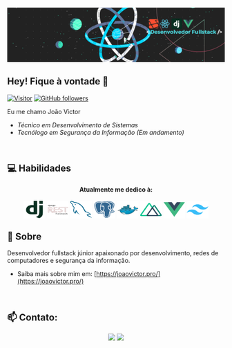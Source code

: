 ![João Victor Banner Image](./banner.png)

<h2>Hey! Fique à vontade 👋</h2>

[![Visitor](https://visitor-badge.laobi.icu/badge?page_id=jvictor-sec.jvictor-sec)](https://github.com/jvictor-sec) [![GitHub followers](https://img.shields.io/github/followers/jvictor-sec.svg?style=social&label=Follow)](https://github.com/jvictor-sec?tab=followers)

Eu me chamo João Victor
- <i>Técnico em Desenvolvimento de Sistemas</i> 
- <i>Tecnólogo em Segurança da Informação (Em andamento)</i>

<br>

<h2>💻 Habilidades</h2>

<div style="display: inline_block" align="center">
   <h4>Atualmente me dedico à: </h4>
  
   <img align="center" alt="Django" height="40" width="50" src="https://raw.githubusercontent.com/devicons/devicon/master/icons/django/django-plain.svg">
   <img align="center" alt="Django Rest Framework" height="40" width="50" src="https://raw.githubusercontent.com/devicons/devicon/master/icons/djangorest/djangorest-original-wordmark.svg">
   <img align="center" alt="MySql" height="40" width="50" src="https://raw.githubusercontent.com/devicons/devicon/master/icons/mysql/mysql-original.svg">
   <img align="center" alt="PostgreSql" height="40" width="50" src="https://raw.githubusercontent.com/devicons/devicon/master/icons/postgresql/postgresql-plain.svg">
   <img align="center" alt="Docker" height="40" width="50" src="https://raw.githubusercontent.com/devicons/devicon/master/icons/docker/docker-original.svg">
   <img align="center" alt="Nuxt.js" height="40" width="50" src="https://raw.githubusercontent.com/devicons/devicon/master/icons/nuxtjs/nuxtjs-original.svg">
   <img align="center" alt="Vue.js" height="40" width="50" src="https://raw.githubusercontent.com/devicons/devicon/master/icons/vuejs/vuejs-original.svg">
   <img align="center" alt="Tailwind CSS" height="40" width="50" src="https://raw.githubusercontent.com/devicons/devicon/master/icons/tailwindcss/tailwindcss-original.svg">
</div>

<h2>👀 Sobre</h2>

Desenvolvedor fullstack júnior apaixonado por desenvolvimento, redes de computadores e segurança da informação.
 
 - Saiba mais sobre mim em: [https://joaovictor.pro/](https://joaovictor.pro/)

<br>

<h2>📫 Contato:</h2>

<div align="center">
  <a href = "mailto:negocios.jvictor@gmail.com"><img src="https://img.shields.io/badge/-Gmail-%23333?style=for-the-badge&logo=gmail&logoColor=white" target="_blank"></a>
  <a href="https://www.linkedin.com/in/jvictor-sec/" target="_blank"><img src="https://img.shields.io/badge/-LinkedIn-%230077B5?style=for-the-badge&logo=linkedin&logoColor=white" target="_blank"></a> 
</div>

